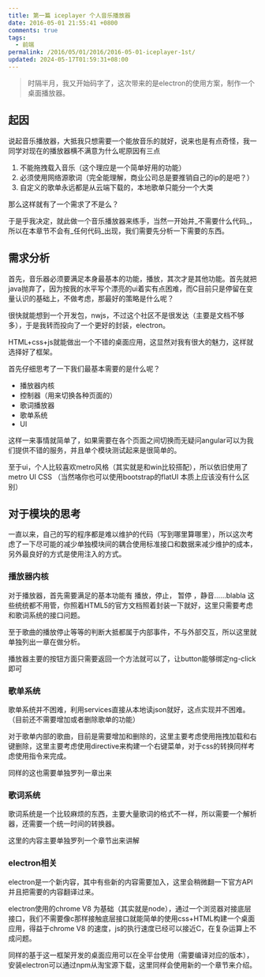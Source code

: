 ```yaml
---
title: 第一篇 iceplayer 个人音乐播放器
date: 2016-05-01 21:55:41 +0800
comments: true
tags:
  - 前端
permalink: /2016/05/01/2016/2016-05-01-iceplayer-1st/
updated: 2024-05-17T01:59:31+08:00
---
```


> 时隔半月，我又开始码字了，这次带来的是electron的使用方案，制作一个桌面播放器。

## 起因
说起音乐播放器，大抵我只想需要一个能放音乐的就好，说来也是有点奇怪，我一同学对现在的播放器横不满意为什么呢原因有三点

1. 不能拖拽载入音乐（这个理应是一个简单好用的功能）
2. 必须使用网络源歌词（完全能理解，商业公司总是要推销自己的ip的是吧？）
3. 自定义的歌单永远都是从云端下载的，本地歌单只能分一个大类

那么这样就有了一个需求了不是么？

于是乎我决定，就此做一个音乐播放器来练手，当然一开始并_不需要什么代码_，所以在本章节不会有_任何代码_出现，我们需要先分析一下需要的东西。

<!-- more -->

## 需求分析

首先，音乐器必须要满足本身最基本的功能，播放，其次才是其他功能。首先就把java抛弃了，因为按我的水平写个漂亮的ui着实有点困难，而C目前只是停留在变量认识的基础上，不做考虑，那最好的策略是什么呢？

很快就能想到一个开发包，nwjs，不过这个社区不是很发达（主要是文档不够多），于是我转而投向了一个更好的封装，electron。

HTML+css+js就能做出一个不错的桌面应用，这显然对我有很大的魅力，这样就选择好了框架。

首先仔细思考了一下我们最基本需要的是什么呢？

* 播放器内核
* 控制器（用来切换各种页面的）
* 歌词播放器
* 歌单系统
* UI

这样一来事情就简单了，如果需要在各个页面之间切换而无疑问angular可以为我们提供不错的服务，并且单个模块测试起来是很简单的。

至于ui，个人比较喜欢metro风格（其实就是和win比较搭配），所以依旧使用了metro UI CSS （当然咯你也可以使用bootstrap的flatUI 本质上应该没有什么区别）

## 对于模块的思考

一直以来，自己的写的程序都是难以维护的代码（写到哪里算哪里），所以这次考虑了一下尽可能的减少单独模块间的耦合使用标准接口和数据来减少维护的成本，另外最良好的方式是使用注入的方式。

### 播放器内核

对于播放器，首先需要满足的基本功能有 播放，停止， 暂停 ，静音……blabla 这些统统都不用管，你照着HTML5的官方文档照着封装一下就好，这里只需要考虑和歌词系统的接口问题。

至于歌曲的播放停止等等的判断大抵都属于内部事件，不与外部交互，所以这里就单独列出一章在做分析。

播放器主要的按钮方面只需要返回一个方法就可以了，让button能够绑定ng-click即可

### 歌单系统

歌单系统并不困难，利用services直接从本地读json就好，这点实现并不困难。（目前还不需要增加或者删除歌单的功能）

对于歌单内部的歌曲，目前是需要增加和删除的，这里主要考虑使用拖拽加载和右键删除，这里主要考虑使用directive来构建一个右键菜单，对于css的转换同样考虑使用指令来完成。

同样的这也需要单独罗列一章出来

### 歌词系统
歌词系统是一个比较麻烦的东西，主要大量歌词的格式不一样，所以需要一个解析器，还需要一个统一时间的转换器。

这里的内容主要单独罗列一个章节出来讲解

### electron相关

electron是一个新内容，其中有些新的内容需要加入，这里会稍微翻一下官方API并且把需要的内容翻译过来。

electron使用的chrome V8 为基础（其实就是node），通过一个浏览器对接底层接口，我们不需要像c那样接触底层接口就能简单的使用css+HTML构建一个桌面应用，得益于chrome V8 的速度，js的执行速度已经可以接近C，在复杂运算上不成问题。

同样的基于这一框架开发的桌面应用可以在全平台使用（需要编译对应的版本），安装electron可以通过npm从淘宝源下载，这里同样会使用新的一个章节来介绍。
